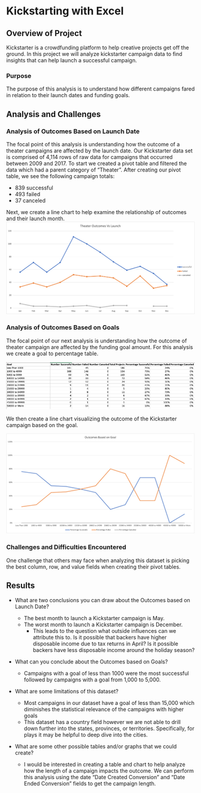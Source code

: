 # Kickstarting with Excel

## Overview of Project
Kickstarter is a crowdfunding platform to help creative projects get off the ground.  In this project we will analyze kickstarter campaign data to find insights that can help launch a successful campaign.

### Purpose

The purpose of this analysis is to understand how different campaigns fared in relation to their launch dates and funding goals.

## Analysis and Challenges

### Analysis of Outcomes Based on Launch Date

The focal point of this analysis is understanding how the outcome of a theater campaigns are affected by the launch date.  Our Kickstarter data set is comprised of 4,114 rows of raw data for campaigns that occurred between 2009 and 2017.  To start we created a pivot table and filtered the data which had a parent category of “Theater”.  After creating our pivot table, we see the following campaign totals:

- 839 successful 
- 493 failed 
- 37 canceled
 
Next, we create a line chart to help examine the relationship of outcomes and their launch month. 
![Theater_Outcomes_vs_Launch](/Kickstarter_Challenge/resources/Theater_Outcomes_vs_Launch.png)

### Analysis of Outcomes Based on Goals

The focal point of our next analysis is understanding how the outcome of theater campaign are affected by the funding goal amount.  For this analysis we create a goal to percentage table.  

![Table](/Kickstarter_Challenge/resources/Percentage_To_Goal_Table.png)

We then create a line chart visualizing the outcome of the Kickstarter campaign based on the goal.

![Outcomes_vs_Goals](/Kickstarter_Challenge/resources/Outcomes_vs_Goals.png)

### Challenges and Difficulties Encountered
One challenge that others may face when analyzing this dataset is picking the best column, row, and value fields when creating their pivot tables.  

## Results

- What are two conclusions you can draw about the Outcomes based on Launch Date?
    - The best month to launch a Kickstarter campaign is May.
    - The worst month to launch a Kickstarter campaign is December.
        - This leads to the question what outside influences can we attribute this to.  Is it possible that backers have higher disposable income due to tax returns in April?  Is it possible backers have less disposable income around the holiday season?
- What can you conclude about the Outcomes based on Goals?
    - Campaigns with a goal of less than 1000 were the most successful followed by campaigns with a goal from 1,000 to 5,000.  

- What are some limitations of this dataset?
    - Most campaigns in our dataset have a goal of less than 15,000 which diminishes the statistical relevance of the campaigns with higher goals
    - This dataset has a country field however we are not able to drill down further into the states, provinces, or territories.  Specifically, for plays it may be helpful to deep dive into the cities. 

- What are some other possible tables and/or graphs that we could create?
    - I would be interested in creating a table and chart to help analyze how the length of a campaign impacts the outcome.  We can perform this analysis using the date “Date Created Conversion” and “Date Ended Conversion” fields to get the campaign length. 
